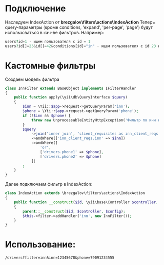 # Подключение
Наследуем IndexAction от **brezgalov\filters\actions\IndexAction**
Теперь query-параметры (кроме conditions, 'expand', 'per-page', 'page') будут использоваться в кач-ве фильтров. Например:
```php
users?id=1 - ищем пользователя с id = 1
users?id[]=23&id[]=42&conditions[id]="in" - ищем пользователя с id 23 или 42
```

# Кастомные фильтры
Создаем модель фильтра
```php
class InnFilter extends BaseObject implements IFilterHandler
{
    public function apply(\yii\db\QueryInterface $query)
    {
        $inn = \Yii::$app->request->getQueryParam('inn');
        $phone = \Yii::$app->request->getQueryParam('phone');
        if (!$inn && $phone) {
            throw new UnprocessableEntityHttpException('Фильтр по инн не может функционировать без параметров inn и phone');
        }
        $query
            ->join('inner join', 'client_requisites as inn_client_reqs', 'drivers.client_id = inn_client_reqs.client_id')
            ->andWhere(['inn_client_reqs.inn' => $inn])
            ->andWhere([
                'or',
                ['drivers.phone1' => $phone],
                ['drivers.phone2' => $phone]
            ])
        ;
    }
}
```
Далее подключаем фильтр в IndexAction:
```php
class IndexAction extends \brezgalov\filters\actions\IndexAction
{
    public function __construct($id, \yii\base\Controller $controller, array $config = [])
    {
        parent::__construct($id, $controller, $config);
        $this->filter->addHandler('inn', new InnFilter());
    }
}
```
# Использование:
`/drivers?filter=inn&inn=12345678&phone=79091234555`

